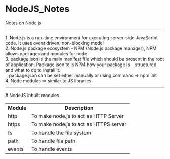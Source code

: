 # NodeJS_Notes
Notes on Node.js 

<hr>
1. Node.js is a run-time environment for executing server-side JavaScript code. It uses event driven, non-blocking model<br>
2. Node.js package ecosystem - NPM (Node.js package manager), NPM allows packages and modules for node<br>
3. package.json is the main manifest file which should be present in the root of application. Package.json tells NPM how your package is &nbsp; &nbsp;structured and what to do to install it.<br>
&nbsp; &nbsp;package.json can be set either manually or using command => npm init<br>
4. Node modules => similar to JS libraries
<hr>
# NodeJS inbuilt modules
<table>
<th>Module</th>
<th>Description</th>
  <tr>
  <td>http</td>
  <td>To make node.js to act as HTTP Server</td>
  </tr>
  <tr>
  <td>https</td>
  <td>To make node.js to act as HTTPS server</td>
  </tr>
  <tr>
  <td>fs</td>
  <td>To handle the file system</td>
  </tr>
  <tr>
  <td>path</td>
  <td>To handle file path</td>
  </tr>
  <tr>
  <td>events</td>
  <td>To handle events</td>
  </tr>
  
</table>

